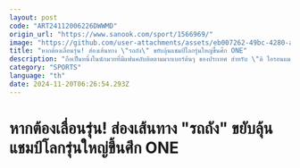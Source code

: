 ```yaml
---
layout: post
code: "ART24112006226DWWMD"
origin_url: "https://www.sanook.com/sport/1566969/"
image: "https://github.com/user-attachments/assets/eb007262-49bc-4280-a02e-3839f1b02f3d"
title: "หากต้องเลื่อนรุ่น! ส่องเส้นทาง \"รถถัง\" ขยับลุ้นแชมป์โลกรุ่นใหญ่ขึ้นศึก ONE"
description: "ถือเป็นหนึ่งในนักมวยที่มีแฟนคลับติดตามมากเบอร์ต้นๆ ของประเทศ สำหรับ \"ดิ ไอรอนแมน\" รถถัง จิตรเมืองนนท์ ยอดมวยชาวไทยที่กลายเป็นที่รู้จักของแฟนมวยทั่วโลก"
category: "SPORTS"
language: "th"
date: 2024-11-20T06:26:54.293Z
---
```


# หากต้องเลื่อนรุ่น! ส่องเส้นทาง "รถถัง" ขยับลุ้นแชมป์โลกรุ่นใหญ่ขึ้นศึก ONE